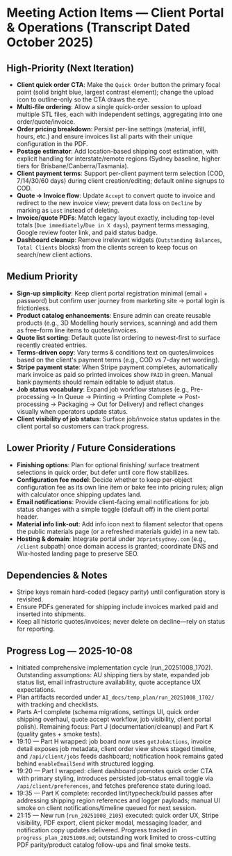 # Meeting Action Items — Client Portal & Operations (Transcript Dated October 2025)

## High-Priority (Next Iteration)
- **Client quick order CTA**: Make the `Quick Order` button the primary focal point (solid bright blue, largest contrast element); change the upload icon to outline-only so the CTA draws the eye.
- **Multi-file ordering**: Allow a single quick-order session to upload multiple STL files, each with independent settings, aggregating into one order/quote/invoice.
- **Order pricing breakdown**: Persist per-line settings (material, infill, hours, etc.) and ensure invoices list all parts with their unique configuration in the PDF.
- **Postage estimator**: Add location-based shipping cost estimation, with explicit handling for interstate/remote regions (Sydney baseline, higher tiers for Brisbane/Canberra/Tasmania).
- **Client payment terms**: Support per-client payment term selection (COD, 7/14/30/60 days) during client creation/editing; default online signups to COD.
- **Quote → Invoice flow**: Update `Accept` to convert quote to invoice and redirect to the new invoice view; prevent data loss on `Decline` by marking as `Lost` instead of deleting.
- **Invoice/quote PDFs**: Match legacy layout exactly, including top-level totals (`Due immediately`/`Due in X days`), payment terms messaging, Google review footer link, and paid status badge.
- **Dashboard cleanup**: Remove irrelevant widgets (`Outstanding Balances`, `Total Clients` blocks) from the clients screen to keep focus on search/new client actions.

## Medium Priority
- **Sign-up simplicity**: Keep client portal registration minimal (email + password) but confirm user journey from marketing site → portal login is frictionless.
- **Product catalog enhancements**: Ensure admin can create reusable products (e.g., 3D Modelling hourly services, scanning) and add them as free-form line items to quotes/invoices.
- **Quote list sorting**: Default quote list ordering to newest-first to surface recently created entries.
- **Terms-driven copy**: Vary terms & conditions text on quotes/invoices based on the client's payment terms (e.g., COD vs 7-day net wording).
- **Stripe payment state**: When Stripe payment completes, automatically mark invoice as paid so printed invoices show `PAID` in green. Manual bank payments should remain editable to adjust status.
- **Job status vocabulary**: Expand job workflow statuses (e.g., Pre-processing → In Queue → Printing → Printing Complete → Post-processing → Packaging → Out for Delivery) and reflect changes visually when operators update status.
- **Client visibility of job status**: Surface job/invoice status updates in the client portal so customers can track progress.

## Lower Priority / Future Considerations
- **Finishing options**: Plan for optional finishing/ surface treatment selections in quick order, but defer until core flow stabilizes.
- **Configuration fee model**: Decide whether to keep per-object configuration fee as its own line item or bake fee into pricing rules; align with calculator once shipping updates land.
- **Email notifications**: Provide client-facing email notifications for job status changes with a simple toggle (default off) in the client portal header.
- **Material info link-out**: Add info icon next to filament selector that opens the public materials page (or a refreshed materials guide) in a new tab.
- **Hosting & domain**: Integrate portal under `3dprintsydney.com` (e.g., `/client` subpath) once domain access is granted; coordinate DNS and Wix-hosted landing page to preserve SEO.

## Dependencies & Notes
- Stripe keys remain hard-coded (legacy parity) until configuration story is revisited.
- Ensure PDFs generated for shipping include invoices marked paid and inserted into shipments.
- Keep all historic quotes/invoices; never delete on decline—rely on status for reporting.

## Progress Log — 2025-10-08
- Initiated comprehensive implementation cycle (run_20251008_1702). Outstanding assumptions: AU shipping tiers by state, expanded job status list, email infrastructure availability, quote acceptance UX expectations.
- Plan artifacts recorded under `AI_docs/temp_plan/run_20251008_1702/` with tracking and checklists.
- Parts A–I complete (schema migrations, settings UI, quick order shipping overhaul, quote accept workflow, job visibility, client portal polish). Remaining focus: Part J (documentation/cleanup) and Part K (quality gates + smoke tests).
- 19:10 — Part H wrapped: job board now uses `getJobActions`, invoice detail exposes job metadata, client order view shows staged timeline, and `/api/client/jobs` feeds dashboard; notification hook remains gated behind `enableEmailSend` with structured logging.
- 19:20 — Part I wrapped: client dashboard promotes quick order CTA with primary styling, introduces persisted job-status email toggle via `/api/client/preferences`, and fetches preference state during load.
- 19:35 — Part K complete: recorded lint/typecheck/build passes after addressing shipping region references and logger payloads; manual UI smoke on client notifications/timeline queued for next session.
- 21:15 — New run (`run_20251008_2105`) executed: quick order UX, Stripe visibility, PDF export, client picker modal, messaging loader, and notification copy updates delivered. Progress tracked in `progress_plan_20251008.md`; outstanding work limited to cross-cutting PDF parity/product catalog follow-ups and final smoke tests.

